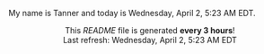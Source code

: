 My name is Tanner and today is Wednesday, April 2, 5:23 AM EDT.

<p align="center">This <i>README</i> file is generated <b>every 3 hours</b>!</br>Last refresh: Wednesday, April 2, 5:23 AM EDT<br /></p>
